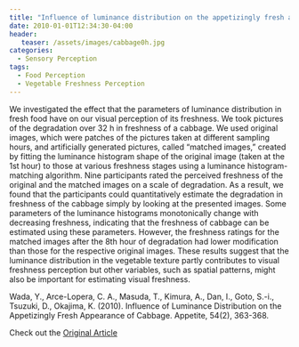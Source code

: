 ```yaml
---
title: "Influence of luminance distribution on the appetizingly fresh appearance of cabbage"
date: 2010-01-01T12:34:30-04:00
header:
   teaser: /assets/images/cabbage0h.jpg
categories:
  - Sensory Perception
tags:
  - Food Perception
  - Vegetable Freshness Perception
---
```


We investigated the effect that the parameters of luminance distribution in fresh food have on our 
visual perception of its freshness. We took pictures of the degradation over 32 h in freshness of a 
cabbage. We used original images, which were patches of the pictures taken at different sampling hours, 
and artificially generated pictures, called “matched images,” created by fitting the luminance histogram 
shape of the original image (taken at the 1st hour) to those at various freshness stages using a luminance 
histogram-matching algorithm. Nine participants rated the perceived freshness of the original and 
the matched images on a scale of degradation. As a result, we found that the participants could 
quantitatively estimate the degradation in freshness of the cabbage simply by looking at the 
presented images. Some parameters of the luminance histograms monotonically change with decreasing 
freshness, indicating that the freshness of cabbage can be estimated using these parameters. 
However, the freshness ratings for the matched images after the 8th hour of degradation had lower 
modification than those for the respective original images. These results suggest that the luminance 
distribution in the vegetable texture partly contributes to visual freshness perception but other variables, 
such as spatial patterns, might also be important for estimating visual freshness.

Wada, Y., Arce-Lopera, C. A., Masuda, T., Kimura, A., Dan, I., Goto, S.-i., Tsuzuki, D., Okajima, K. (2010). 
Influence of Luminance Distribution on the Appetizingly Fresh Appearance of Cabbage. 
Appetite, 54(2), 363-368.

Check out the [Original Article][URL] 

[URL]:  https://doi.org/10.1016/j.appet.2010.01.002